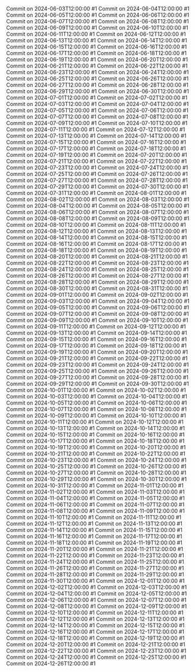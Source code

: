 Commit on 2024-06-03T12:00:00 #1
Commit on 2024-06-04T12:00:00 #1
Commit on 2024-06-05T12:00:00 #1
Commit on 2024-06-06T12:00:00 #1
Commit on 2024-06-07T12:00:00 #1
Commit on 2024-06-08T12:00:00 #1
Commit on 2024-06-09T12:00:00 #1
Commit on 2024-06-10T12:00:00 #1
Commit on 2024-06-11T12:00:00 #1
Commit on 2024-06-12T12:00:00 #1
Commit on 2024-06-13T12:00:00 #1
Commit on 2024-06-14T12:00:00 #1
Commit on 2024-06-15T12:00:00 #1
Commit on 2024-06-16T12:00:00 #1
Commit on 2024-06-17T12:00:00 #1
Commit on 2024-06-18T12:00:00 #1
Commit on 2024-06-19T12:00:00 #1
Commit on 2024-06-20T12:00:00 #1
Commit on 2024-06-21T12:00:00 #1
Commit on 2024-06-22T12:00:00 #1
Commit on 2024-06-23T12:00:00 #1
Commit on 2024-06-24T12:00:00 #1
Commit on 2024-06-25T12:00:00 #1
Commit on 2024-06-26T12:00:00 #1
Commit on 2024-06-27T12:00:00 #1
Commit on 2024-06-28T12:00:00 #1
Commit on 2024-06-29T12:00:00 #1
Commit on 2024-06-30T12:00:00 #1
Commit on 2024-07-01T12:00:00 #1
Commit on 2024-07-02T12:00:00 #1
Commit on 2024-07-03T12:00:00 #1
Commit on 2024-07-04T12:00:00 #1
Commit on 2024-07-05T12:00:00 #1
Commit on 2024-07-06T12:00:00 #1
Commit on 2024-07-07T12:00:00 #1
Commit on 2024-07-08T12:00:00 #1
Commit on 2024-07-09T12:00:00 #1
Commit on 2024-07-10T12:00:00 #1
Commit on 2024-07-11T12:00:00 #1
Commit on 2024-07-12T12:00:00 #1
Commit on 2024-07-13T12:00:00 #1
Commit on 2024-07-14T12:00:00 #1
Commit on 2024-07-15T12:00:00 #1
Commit on 2024-07-16T12:00:00 #1
Commit on 2024-07-17T12:00:00 #1
Commit on 2024-07-18T12:00:00 #1
Commit on 2024-07-19T12:00:00 #1
Commit on 2024-07-20T12:00:00 #1
Commit on 2024-07-21T12:00:00 #1
Commit on 2024-07-22T12:00:00 #1
Commit on 2024-07-23T12:00:00 #1
Commit on 2024-07-24T12:00:00 #1
Commit on 2024-07-25T12:00:00 #1
Commit on 2024-07-26T12:00:00 #1
Commit on 2024-07-27T12:00:00 #1
Commit on 2024-07-28T12:00:00 #1
Commit on 2024-07-29T12:00:00 #1
Commit on 2024-07-30T12:00:00 #1
Commit on 2024-07-31T12:00:00 #1
Commit on 2024-08-01T12:00:00 #1
Commit on 2024-08-02T12:00:00 #1
Commit on 2024-08-03T12:00:00 #1
Commit on 2024-08-04T12:00:00 #1
Commit on 2024-08-05T12:00:00 #1
Commit on 2024-08-06T12:00:00 #1
Commit on 2024-08-07T12:00:00 #1
Commit on 2024-08-08T12:00:00 #1
Commit on 2024-08-09T12:00:00 #1
Commit on 2024-08-10T12:00:00 #1
Commit on 2024-08-11T12:00:00 #1
Commit on 2024-08-12T12:00:00 #1
Commit on 2024-08-13T12:00:00 #1
Commit on 2024-08-14T12:00:00 #1
Commit on 2024-08-15T12:00:00 #1
Commit on 2024-08-16T12:00:00 #1
Commit on 2024-08-17T12:00:00 #1
Commit on 2024-08-18T12:00:00 #1
Commit on 2024-08-19T12:00:00 #1
Commit on 2024-08-20T12:00:00 #1
Commit on 2024-08-21T12:00:00 #1
Commit on 2024-08-22T12:00:00 #1
Commit on 2024-08-23T12:00:00 #1
Commit on 2024-08-24T12:00:00 #1
Commit on 2024-08-25T12:00:00 #1
Commit on 2024-08-26T12:00:00 #1
Commit on 2024-08-27T12:00:00 #1
Commit on 2024-08-28T12:00:00 #1
Commit on 2024-08-29T12:00:00 #1
Commit on 2024-08-30T12:00:00 #1
Commit on 2024-08-31T12:00:00 #1
Commit on 2024-09-01T12:00:00 #1
Commit on 2024-09-02T12:00:00 #1
Commit on 2024-09-03T12:00:00 #1
Commit on 2024-09-04T12:00:00 #1
Commit on 2024-09-05T12:00:00 #1
Commit on 2024-09-06T12:00:00 #1
Commit on 2024-09-07T12:00:00 #1
Commit on 2024-09-08T12:00:00 #1
Commit on 2024-09-09T12:00:00 #1
Commit on 2024-09-10T12:00:00 #1
Commit on 2024-09-11T12:00:00 #1
Commit on 2024-09-12T12:00:00 #1
Commit on 2024-09-13T12:00:00 #1
Commit on 2024-09-14T12:00:00 #1
Commit on 2024-09-15T12:00:00 #1
Commit on 2024-09-16T12:00:00 #1
Commit on 2024-09-17T12:00:00 #1
Commit on 2024-09-18T12:00:00 #1
Commit on 2024-09-19T12:00:00 #1
Commit on 2024-09-20T12:00:00 #1
Commit on 2024-09-21T12:00:00 #1
Commit on 2024-09-22T12:00:00 #1
Commit on 2024-09-23T12:00:00 #1
Commit on 2024-09-24T12:00:00 #1
Commit on 2024-09-25T12:00:00 #1
Commit on 2024-09-26T12:00:00 #1
Commit on 2024-09-27T12:00:00 #1
Commit on 2024-09-28T12:00:00 #1
Commit on 2024-09-29T12:00:00 #1
Commit on 2024-09-30T12:00:00 #1
Commit on 2024-10-01T12:00:00 #1
Commit on 2024-10-02T12:00:00 #1
Commit on 2024-10-03T12:00:00 #1
Commit on 2024-10-04T12:00:00 #1
Commit on 2024-10-05T12:00:00 #1
Commit on 2024-10-06T12:00:00 #1
Commit on 2024-10-07T12:00:00 #1
Commit on 2024-10-08T12:00:00 #1
Commit on 2024-10-09T12:00:00 #1
Commit on 2024-10-10T12:00:00 #1
Commit on 2024-10-11T12:00:00 #1
Commit on 2024-10-12T12:00:00 #1
Commit on 2024-10-13T12:00:00 #1
Commit on 2024-10-14T12:00:00 #1
Commit on 2024-10-15T12:00:00 #1
Commit on 2024-10-16T12:00:00 #1
Commit on 2024-10-17T12:00:00 #1
Commit on 2024-10-18T12:00:00 #1
Commit on 2024-10-19T12:00:00 #1
Commit on 2024-10-20T12:00:00 #1
Commit on 2024-10-21T12:00:00 #1
Commit on 2024-10-22T12:00:00 #1
Commit on 2024-10-23T12:00:00 #1
Commit on 2024-10-24T12:00:00 #1
Commit on 2024-10-25T12:00:00 #1
Commit on 2024-10-26T12:00:00 #1
Commit on 2024-10-27T12:00:00 #1
Commit on 2024-10-28T12:00:00 #1
Commit on 2024-10-29T12:00:00 #1
Commit on 2024-10-30T12:00:00 #1
Commit on 2024-10-31T12:00:00 #1
Commit on 2024-11-01T12:00:00 #1
Commit on 2024-11-02T12:00:00 #1
Commit on 2024-11-03T12:00:00 #1
Commit on 2024-11-04T12:00:00 #1
Commit on 2024-11-05T12:00:00 #1
Commit on 2024-11-06T12:00:00 #1
Commit on 2024-11-07T12:00:00 #1
Commit on 2024-11-08T12:00:00 #1
Commit on 2024-11-09T12:00:00 #1
Commit on 2024-11-10T12:00:00 #1
Commit on 2024-11-11T12:00:00 #1
Commit on 2024-11-12T12:00:00 #1
Commit on 2024-11-13T12:00:00 #1
Commit on 2024-11-14T12:00:00 #1
Commit on 2024-11-15T12:00:00 #1
Commit on 2024-11-16T12:00:00 #1
Commit on 2024-11-17T12:00:00 #1
Commit on 2024-11-18T12:00:00 #1
Commit on 2024-11-19T12:00:00 #1
Commit on 2024-11-20T12:00:00 #1
Commit on 2024-11-21T12:00:00 #1
Commit on 2024-11-22T12:00:00 #1
Commit on 2024-11-23T12:00:00 #1
Commit on 2024-11-24T12:00:00 #1
Commit on 2024-11-25T12:00:00 #1
Commit on 2024-11-26T12:00:00 #1
Commit on 2024-11-27T12:00:00 #1
Commit on 2024-11-28T12:00:00 #1
Commit on 2024-11-29T12:00:00 #1
Commit on 2024-11-30T12:00:00 #1
Commit on 2024-12-01T12:00:00 #1
Commit on 2024-12-02T12:00:00 #1
Commit on 2024-12-03T12:00:00 #1
Commit on 2024-12-04T12:00:00 #1
Commit on 2024-12-05T12:00:00 #1
Commit on 2024-12-06T12:00:00 #1
Commit on 2024-12-07T12:00:00 #1
Commit on 2024-12-08T12:00:00 #1
Commit on 2024-12-09T12:00:00 #1
Commit on 2024-12-10T12:00:00 #1
Commit on 2024-12-11T12:00:00 #1
Commit on 2024-12-12T12:00:00 #1
Commit on 2024-12-13T12:00:00 #1
Commit on 2024-12-14T12:00:00 #1
Commit on 2024-12-15T12:00:00 #1
Commit on 2024-12-16T12:00:00 #1
Commit on 2024-12-17T12:00:00 #1
Commit on 2024-12-18T12:00:00 #1
Commit on 2024-12-19T12:00:00 #1
Commit on 2024-12-20T12:00:00 #1
Commit on 2024-12-21T12:00:00 #1
Commit on 2024-12-22T12:00:00 #1
Commit on 2024-12-23T12:00:00 #1
Commit on 2024-12-24T12:00:00 #1
Commit on 2024-12-25T12:00:00 #1
Commit on 2024-12-26T12:00:00 #1
